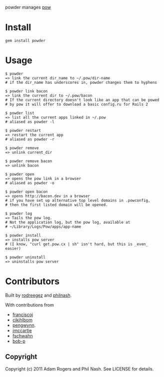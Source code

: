 powder manages [pow](http://pow.cx/)

# Install #

    gem install powder

# Usage #

    $ powder
    => link the current dir_name to ~/.pow/dir-name
    # if the dir_name has underscores in, powder changes them to hyphens

    $ powder link bacon
    => link the current dir to ~/.pow/bacon
    # If the current directory doesn't look like an app that can be powed
    # by pow it will offer to download a basic config.ru for Rails 2

    $ powder list
    => list all the current apps linked in ~/.pow
    # aliased as powder -l

    $ powder restart 
    => restart the current app
    # aliased as powder -r

    $ powder remove
    => unlink current_dir

    $ powder remove bacon
    => unlink bacon

    $ powder open
    => opens the pow link in a browser
    # aliased as powder -o

    $ powder open bacon
    => opens http://bacon.dev in a browser
    # if you have set up alternative top level domains in .powconfig,
    # then the first listed domain will be opened.
    
    $ powder log
    => Tails the pow log.
    # Not the application log, but the pow log, available at
    # ~/Library/Logs/Pow/apps/app-name

    $ powder install
    => installs pow server 
    # (I know, "curl get.pow.cx | sh" isn't hard, but this is _even_ easier)

    $ powder uninstall
    => uninstalls pow server

# Contributors #

Built by [rodreegez](https://github.com/Rodreegez) and [philnash](https://github.com/philnash).

With contributions from 
  * [franciscoj](https://github.com/franciscoj) 
  * [cjkihlbom](https://github.com/cjkihlbom) 
  * [pengwynn](https://github.com/pengwynn).
  * [jmccartie](https://github.com/jmccartie)
  * [fschwahn](https://github.com/fschwahn)
  * [bob-p](https://github.com/bob-p)


## Copyright ##

Copyright (c) 2011 Adam Rogers and Phil Nash. See LICENSE for details.
